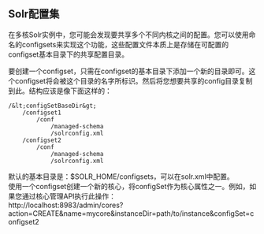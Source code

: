 ## Solr配置集 
<div class="content-intro view-box ">在多核Solr实例中，您可能会发现要共享多个不同内核之间的配置。您可以使用命名的configsets来实现这个功能，这些配置文件本质上是存储在可配置的configset基本目录下的共享配置目录。  
  
要创建一个configset，只需在configset的基本目录下添加一个新的目录即可。这个configset将会被这个目录的名字所标识。然后将您想要共享的config目录复制到此。结构应该是像下面这样的：  
```
/&lt;configSetBaseDir&gt;
    /configset1
        /conf
            /managed-schema
            /solrconfig.xml
    /configset2
        /conf
            /managed-schema
            /solrconfig.xml
```
默认的基本目录是：$SOLR_HOME/configsets，可以在solr.xml中配置。  
使用一个configset创建一个新的核心，将configSet作为核心属性之一。例如，如果您通过核心管理API执行此操作：  
http://localhost:8983/admin/cores?action=CREATE&amp;name=mycore&amp;instanceDir=path/to/instance&amp;configSet=configset2  

